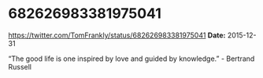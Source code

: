 # 682626983381975041
https://twitter.com/TomFrankly/status/682626983381975041
**Date:** 2015-12-31

“The good life is one inspired by love and guided by knowledge.” - Bertrand Russell
